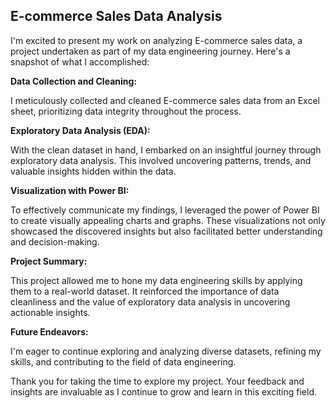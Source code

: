 ## E-commerce Sales Data Analysis

I'm excited to present my work on analyzing E-commerce sales data, a project undertaken as part of my data engineering journey. Here's a snapshot of what I accomplished:

**Data Collection and Cleaning:**

I meticulously collected and cleaned E-commerce sales data from an Excel sheet, prioritizing data integrity throughout the process.

**Exploratory Data Analysis (EDA):**

With the clean dataset in hand, I embarked on an insightful journey through exploratory data analysis. This involved uncovering patterns, trends, and valuable insights hidden within the data.

**Visualization with Power BI:**

To effectively communicate my findings, I leveraged the power of Power BI to create visually appealing charts and graphs. These visualizations not only showcased the discovered insights but also facilitated better understanding and decision-making.

**Project Summary:**

This project allowed me to hone my data engineering skills by applying them to a real-world dataset. It reinforced the importance of data cleanliness and the value of exploratory data analysis in uncovering actionable insights.

**Future Endeavors:**

I'm eager to continue exploring and analyzing diverse datasets, refining my skills, and contributing to the field of data engineering.

Thank you for taking the time to explore my project. Your feedback and insights are invaluable as I continue to grow and learn in this exciting field.
